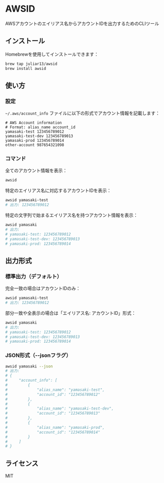 # AWSID

AWSアカウントのエイリアス名からアカウントIDを出力するためのCLIツール

## インストール

Homebrewを使用してインストールできます：

```bash
brew tap juliar13/awsid
brew install awsid
```

## 使い方

### 設定

`~/.aws/account_info` ファイルに以下の形式でアカウント情報を記載します：

```
# AWS Account information
# Format: alias_name account_id
yamasaki-test 123456789012
yamasaki-test-dev 123456789013
yamasaki-prod 123456789014
other-account 987654321098
```

### コマンド

全てのアカウント情報を表示：

```bash
awsid
```

特定のエイリアス名に対応するアカウントIDを表示：

```bash
awsid yamasaki-test
# 出力: 123456789012
```

特定の文字列で始まるエイリアス名を持つアカウント情報を表示：

```bash
awsid yamasaki
# 出力:
# yamasaki-test: 123456789012
# yamasaki-test-dev: 123456789013
# yamasaki-prod: 123456789014
```

## 出力形式

### 標準出力（デフォルト）

完全一致の場合はアカウントIDのみ：
```bash
awsid yamasaki-test
# 出力: 123456789012
```

部分一致や全表示の場合は「エイリアス名: アカウントID」形式：
```bash
awsid yamasaki
# 出力:
# yamasaki-test: 123456789012
# yamasaki-test-dev: 123456789013
# yamasaki-prod: 123456789014
```

### JSON形式（--jsonフラグ）

```bash
awsid yamasaki --json
# 出力:
# {
#     "account_info": [
#         {
#             "alias_name": "yamasaki-test",
#             "account_id": "123456789012"
#         },
#         {
#             "alias_name": "yamasaki-test-dev", 
#             "account_id": "123456789013"
#         },
#         {
#             "alias_name": "yamasaki-prod",
#             "account_id": "123456789014"
#         }
#     ]
# }
```

## ライセンス

MIT
